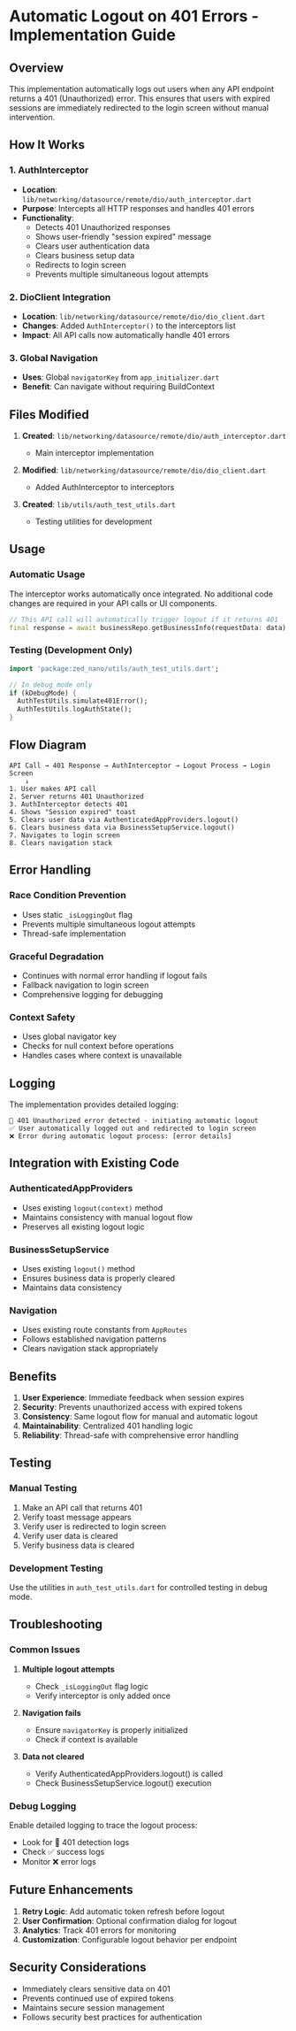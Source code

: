 # Automatic Logout on 401 Errors - Implementation Guide

## Overview

This implementation automatically logs out users when any API endpoint returns a 401 (Unauthorized) error. This ensures that users with expired sessions are immediately redirected to the login screen without manual intervention.

## How It Works

### 1. AuthInterceptor
- **Location**: `lib/networking/datasource/remote/dio/auth_interceptor.dart`
- **Purpose**: Intercepts all HTTP responses and handles 401 errors
- **Functionality**:
  - Detects 401 Unauthorized responses
  - Shows user-friendly "session expired" message
  - Clears user authentication data
  - Clears business setup data
  - Redirects to login screen
  - Prevents multiple simultaneous logout attempts

### 2. DioClient Integration
- **Location**: `lib/networking/datasource/remote/dio/dio_client.dart`
- **Changes**: Added `AuthInterceptor()` to the interceptors list
- **Impact**: All API calls now automatically handle 401 errors

### 3. Global Navigation
- **Uses**: Global `navigatorKey` from `app_initializer.dart`
- **Benefit**: Can navigate without requiring BuildContext

## Files Modified

1. **Created**: `lib/networking/datasource/remote/dio/auth_interceptor.dart`
   - Main interceptor implementation
   
2. **Modified**: `lib/networking/datasource/remote/dio/dio_client.dart`
   - Added AuthInterceptor to interceptors
   
3. **Created**: `lib/utils/auth_test_utils.dart`
   - Testing utilities for development

## Usage

### Automatic Usage
The interceptor works automatically once integrated. No additional code changes are required in your API calls or UI components.

```dart
// This API call will automatically trigger logout if it returns 401
final response = await businessRepo.getBusinessInfo(requestData: data);
```

### Testing (Development Only)
```dart
import 'package:zed_nano/utils/auth_test_utils.dart';

// In debug mode only
if (kDebugMode) {
  AuthTestUtils.simulate401Error();
  AuthTestUtils.logAuthState();
}
```

## Flow Diagram

```
API Call → 401 Response → AuthInterceptor → Logout Process → Login Screen
    ↓
1. User makes API call
2. Server returns 401 Unauthorized
3. AuthInterceptor detects 401
4. Shows "Session expired" toast
5. Clears user data via AuthenticatedAppProviders.logout()
6. Clears business data via BusinessSetupService.logout()
7. Navigates to login screen
8. Clears navigation stack
```

## Error Handling

### Race Condition Prevention
- Uses static `_isLoggingOut` flag
- Prevents multiple simultaneous logout attempts
- Thread-safe implementation

### Graceful Degradation
- Continues with normal error handling if logout fails
- Fallback navigation to login screen
- Comprehensive logging for debugging

### Context Safety
- Uses global navigator key
- Checks for null context before operations
- Handles cases where context is unavailable

## Logging

The implementation provides detailed logging:

```
🔐 401 Unauthorized error detected - initiating automatic logout
✅ User automatically logged out and redirected to login screen
❌ Error during automatic logout process: [error details]
```

## Integration with Existing Code

### AuthenticatedAppProviders
- Uses existing `logout(context)` method
- Maintains consistency with manual logout flow
- Preserves all existing logout logic

### BusinessSetupService
- Uses existing `logout()` method
- Ensures business data is properly cleared
- Maintains data consistency

### Navigation
- Uses existing route constants from `AppRoutes`
- Follows established navigation patterns
- Clears navigation stack appropriately

## Benefits

1. **User Experience**: Immediate feedback when session expires
2. **Security**: Prevents unauthorized access with expired tokens
3. **Consistency**: Same logout flow for manual and automatic logout
4. **Maintainability**: Centralized 401 handling logic
5. **Reliability**: Thread-safe with comprehensive error handling

## Testing

### Manual Testing
1. Make an API call that returns 401
2. Verify toast message appears
3. Verify user is redirected to login screen
4. Verify user data is cleared
5. Verify business data is cleared

### Development Testing
Use the utilities in `auth_test_utils.dart` for controlled testing in debug mode.

## Troubleshooting

### Common Issues

1. **Multiple logout attempts**
   - Check `_isLoggingOut` flag logic
   - Verify interceptor is only added once

2. **Navigation fails**
   - Ensure `navigatorKey` is properly initialized
   - Check if context is available

3. **Data not cleared**
   - Verify AuthenticatedAppProviders.logout() is called
   - Check BusinessSetupService.logout() execution

### Debug Logging
Enable detailed logging to trace the logout process:
- Look for 🔐 401 detection logs
- Check ✅ success logs
- Monitor ❌ error logs

## Future Enhancements

1. **Retry Logic**: Add automatic token refresh before logout
2. **User Confirmation**: Optional confirmation dialog for logout
3. **Analytics**: Track 401 errors for monitoring
4. **Customization**: Configurable logout behavior per endpoint

## Security Considerations

- Immediately clears sensitive data on 401
- Prevents continued use of expired tokens
- Maintains secure session management
- Follows security best practices for authentication
